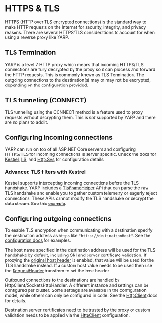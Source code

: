 # HTTPS & TLS

HTTPS (HTTP over TLS encrypted connections) is the standard way to make HTTP requests on the Internet for security, integrity, and privacy reasons. There are several HTTPS/TLS considerations to account for when using a reverse proxy like YARP.

## TLS Termination

YARP is a level 7 HTTP proxy which means that incoming HTTPS/TLS connections are fully decrypted by the proxy so it can process and forward the HTTP requests. This is commonly known as TLS Termination. The outgoing connections to the destination(s) may or may not be encrypted, depending on the configuration provided.

## TLS tunneling (CONNECT)

TLS tunneling using the CONNECT method is a feature used to proxy requests without decrypting them. This is _not_ supported by YARP and there are no plans to add it.

## Configuring incoming connections

YARP can run on top of all ASP.NET Core servers and configuring HTTPS/TLS for incoming connections is server specific. Check the docs for [Kestrel](/aspnet/core/fundamentals/servers/kestrel/endpoints#listenoptionsusehttps), [IIS](https://docs.microsoft.com/iis/manage/configuring-security/how-to-set-up-ssl-on-iis), and [Http.Sys](/aspnet/core/fundamentals/servers/httpsys#configure-windows-server-1) for configuration details.

### Advanced TLS filters with Kestrel

Kestrel supports intercepting incoming connections before the TLS handshake. YARP includes a [TlsFrameHelper](xref:Yarp.ReverseProxy.Utilities.Tls.TlsFrameHelper) API that can parse the raw TLS handshake and enable you to gather custom telemetry or eagerly reject connections. These APIs cannot modify the TLS handshake or decrypt the data stream. See this [example](https://github.com/microsoft/reverse-proxy/blob/v1.0.0-rc.1/testassets/ReverseProxy.Direct/TlsFilter.cs).

## Configuring outgoing connections

To enable TLS encryption when communicating with a destination specify the destination address as `https` like `"https://destinationHost"`. See the [configuration docs](config-files.md#configuration-structure) for examples.

The host name specified in the destination address will be used for the TLS handshake by default, including SNI and server certificate validation. If proxying the [original host header](transforms.md#requestheaderoriginalhost) is enabled, that value will be used for the TLS handshake instead. If a custom host value needs to be used then use the [RequestHeader](transforms.md#requestheader) transform to set the host header.

Outbound connections to the destinations are handled by HttpClient/SocketsHttpHandler. A different instance and settings can be configured per cluster. Some settings are available in the configuration model, while others can only be configured in code. See the [HttpClient](http-client-config.md) docs for details.

Destination server certificates need to be trusted by the proxy or custom validation needs to be applied via the [HttpClient](http-client-config.md) configuration.
